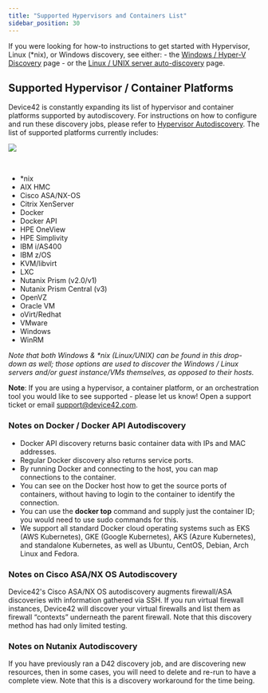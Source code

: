 ```yaml
---
title: "Supported Hypervisors and Containers List"
sidebar_position: 30
---
```


If you were looking for how-to instructions to get started with Hypervisor, Linux (\*nix), or Windows discovery, see either: - the [Windows / Hyper-V Discovery](https://docs.device42.com/auto-discovery/windows-and-hyper-v-auto-discovery/) page - or the [Linux / UNIX server auto-discovery](https://docs.device42.com/auto-discovery/linux-unix-server-auto-discovery/) page.

## Supported Hypervisor / Container Platforms

Device42 is constantly expanding its list of hypervisor and container platforms supported by autodiscovery. For instructions on how to configure and run these discovery jobs, please refer to [Hypervisor Autodiscovery](https://docs.device42.com/auto-discovery/vmware-auto-discovery/). The list of supported platforms currently includes:

![](/assets/images/D42-25011_supported-hyperv-platforms.png)

 

- \*nix
- AIX HMC
- Cisco ASA/NX-OS
- Citrix XenServer
- Docker
- Docker API
- HPE OneView
- HPE Simplivity
- IBM i/AS400
- IBM z/OS
- KVM/libvirt
- LXC
- Nutanix Prism (v2.0/v1)
- Nutanix Prism Central (v3)
- OpenVZ
- Oracle VM
- oVirt/Redhat
- VMware
- Windows
- WinRM

_Note that both Windows & \*nix (Linux/UNIX) can be found in this drop-down as well; those options are used to discover the Windows / Linux servers and/or guest instance/VMs themselves, as opposed to their hosts._

**Note**: If you are using a hypervisor, a container platform, or an orchestration tool you would like to see supported - please let us know! Open a support ticket or email [support@device42.com](mailto:support@device42.com).

### Notes on Docker / Docker API Autodiscovery

- Docker API discovery returns basic container data with IPs and MAC addresses.
- Regular Docker discovery also returns service ports.
- By running Docker and connecting to the host, you can map connections to the container.
- You can see on the Docker host how to get the source ports of containers, without having to login to the container to identify the connection.
- You can use the **docker top** command and supply just the container ID; you would need to use sudo commands for this.
- We support all standard Docker cloud operating systems such as EKS (AWS Kubernetes), GKE (Google Kubernetes), AKS (Azure Kubernetes), and standalone Kubernetes, as well as Ubuntu, CentOS, Debian, Arch Linux and Fedora.

### Notes on Cisco ASA/NX OS Autodiscovery

Device42's Cisco ASA/NX OS autodiscovery augments firewall/ASA discoveries with information gathered via SSH. If you run virtual firewall instances, Device42 will discover your virtual firewalls and list them as firewall “contexts” underneath the parent firewall. Note that this discovery method has had only limited testing.

### Notes on Nutanix Autodiscovery

If you have previously ran a D42 discovery job, and are discovering new resources, then in some cases, you will need to delete and re-run to have a complete view. Note that this is a discovery workaround for the time being.
